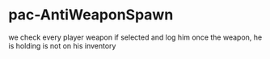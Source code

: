 # pac-AntiWeaponSpawn
we check every player weapon if selected and log him once the weapon, he is holding is not on his inventory
